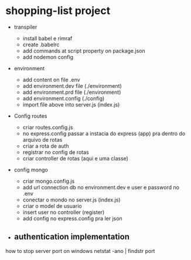 # shopping-list project

- transpiler
    - install babel e rimraf
    - create .babelrc
    - add commands at script property on package.json
    - add nodemon config
    
- environment
    - add content on file .env
    - add environment.dev file (./environment)
    - add environment.prd file (./environment)
    - add environment.config (./config)
    - import file above into server.js (index.js)
 
- Config routes
    - criar routes.config.js
    - no express.config passar a instacia do express (app) pra dentro do arquivo de rotas
    - criar a rota de auth
    - registrar no config de rotas
    - criar controller de rotas (aqui e uma classe)
    
- config mongo
    - criar mongo.config.js
    - add url connection db no environment.dev e user e password no .env
    - conectar o mondo no server.js (index.js)
    - criar o model de usuario
    - insert user no controller (register)
    - add config no express.config pra ler json

- authentication implementation
    - 
    
how to stop server port on windows
netstat -ano | findstr port